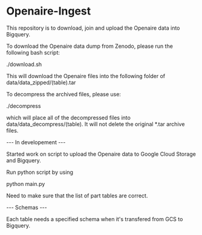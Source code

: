 # Openaire-Ingest

This repository is to download, join and upload the Openaire data into Bigquery.

To download the Openaire data dump from Zenodo, please run the following bash script:

./download.sh

This will download the Openaire files into the following folder of data/data_zipped/(table).tar

To decompress the archived files, please use:

./decompress

which will place all of the decompressed files into data/data_decompress/(table). It will not delete the original \*.tar archive files.

--- In developement ---

Started work on script to upload the Openaire data to Google Cloud Storage and Bigquery.

Run python script by using

python main.py

Need to make sure that the list of part tables are correct.

--- Schemas ---

Each table needs a specified schema when it's transfered from GCS to Bigquery.
